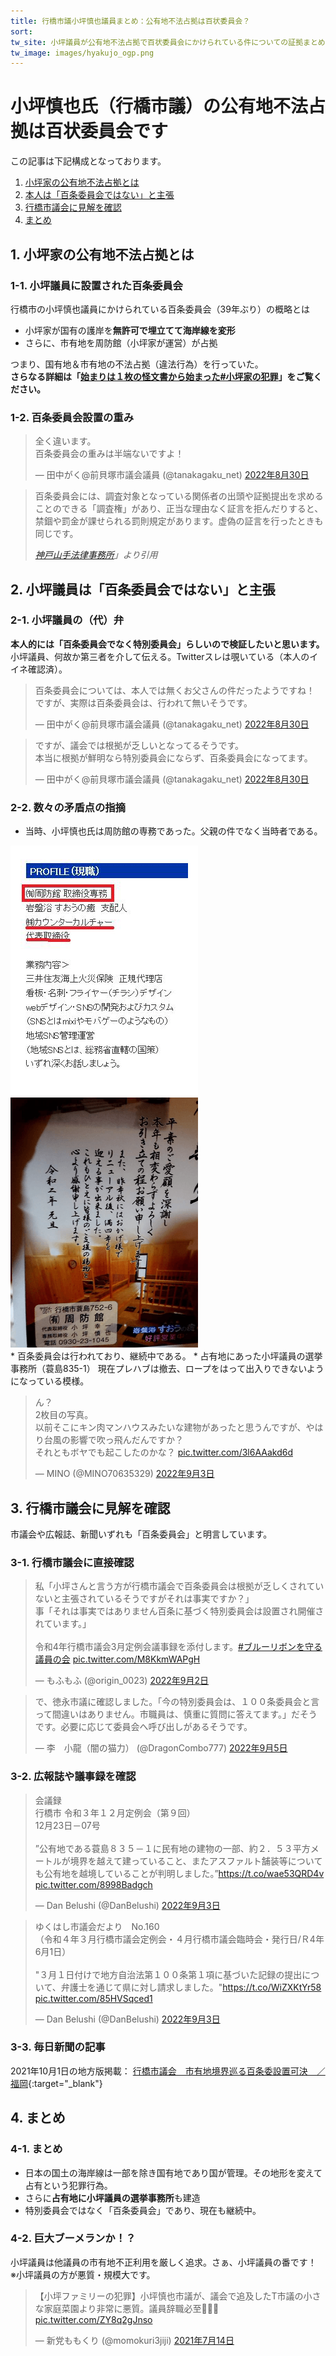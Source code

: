 ```yaml
---
title: 行橋市議小坪慎也議員まとめ：公有地不法占拠は百状委員会？
sort: 
tw_site: 小坪議員が公有地不法占拠で百状委員会にかけられている件についての証拠まとめです。
tw_image: images/hyakujo_ogp.png  
---
```

<div class="main-title">
<div class="main-text">
<h1>小坪慎也氏（行橋市議）の公有地不法占拠は百状委員会です</h1>
</div>
</div>

この記事は下記構成となっております。

  1. [小坪家の公有地不法占拠とは](#sec1)  
  2. [本人は「百条委員会ではない」と主張](#sec2)  
  3. [行橋市議会に見解を確認](#sec3)  
  4. [まとめ](#sec4)  

<a id="sec1"></a>
## 1. 小坪家の公有地不法占拠とは 
### 1-1. 小坪議員に設置された百条委員会  
行橋市の小坪慎也議員にかけられている百条委員会（39年ぶり）の概略とは 

  * 小坪家が国有の護岸を**無許可で埋立てて海岸線を変形**  
  * さらに、市有地を周防館（小坪家が運営）が占拠  
  
つまり、<span class="red">国有地＆市有地の不法占拠（違法行為）</span>を行っていた。  
**さらなる詳細は「[始まりは１枚の怪文書から始まった#小坪家の犯罪](https://okmksato.github.io/matome/docs/01-kotsubo/dragon001.html)」をご覧ください。**

### 1-2. 百条委員会設置の重み  
<blockquote class="twitter-tweet" data-lang="ja"><p lang="ja" dir="ltr">全く違います。<br>百条委員会の重みは半端ないですよ！</p>&mdash; 田中がく@前貝塚市議会議員 (@tanakagaku_net) <a href="https://twitter.com/tanakagaku_net/status/1564605274047987714?ref_src=twsrc%5Etfw">2022年8月30日</a></blockquote> <script async src="https://platform.twitter.com/widgets.js" charset="utf-8"></script> 

<blockquote class="box-quote">
<p>百条委員会には、調査対象となっている関係者の出頭や証拠提出を求めることのできる「調査権」があり、正当な理由なく証言を拒んだりすると、禁錮や罰金が課せられる罰則規定があります。虚偽の証言を行ったときも同じです。</p>
<cite><a href="https://kobeyamate.jp/2019/12/hyakujyo-iinkai-towa/" target="_blank">神戸山手法律事務所</a>」より引用</cite>
</blockquote>

<a id="sec2"></a>
## 2. 小坪議員は「百条委員会ではない」と主張  
### 2-1. 小坪議員の（代）弁
**本人的には「百条委員会でなく特別委員会」らしいので検証したいと思います。**  
小坪議員、何故か第三者を介して伝える。Twitterスレは覗いている（本人のイイネ確認済）。  

<blockquote class="twitter-tweet" data-lang="ja"><p lang="ja" dir="ltr">百条委員会については、本人では無くお父さんの件だったようですね！<br>ですが、実際は百条委員会は、行われて無いそうです。</p>&mdash; 田中がく@前貝塚市議会議員 (@tanakagaku_net) <a href="https://twitter.com/tanakagaku_net/status/1564598389144137728?ref_src=twsrc%5Etfw">2022年8月30日</a></blockquote> <script async src="https://platform.twitter.com/widgets.js" charset="utf-8"></script>

<blockquote class="twitter-tweet" data-conversation="none" data-lang="ja"><p lang="ja" dir="ltr">ですが、議会では根拠が乏しいとなってるそうです。<br>本当に根拠が鮮明なら特別委員会にならず、百条委員会になってます。</p>&mdash; 田中がく@前貝塚市議会議員 (@tanakagaku_net) <a href="https://twitter.com/tanakagaku_net/status/1564605710582788104?ref_src=twsrc%5Etfw">2022年8月30日</a></blockquote> <script async src="https://platform.twitter.com/widgets.js" charset="utf-8"></script> 

### 2-2. 数々の矛盾点の指摘
  * 当時、小坪慎也氏は周防館の専務であった。<span class="red">父親の件でなく当時者</span>である。
<div class="mt15 mb15">
<img src="images/hyakujo_01.png" alt="小坪議員経歴" width="300" height="" class="border">
<img src="images/hyakujo_02.png" alt="小坪議員経歴" width="300" height="" class="border">
</div>  
  * 百条委員会は行われており、継続中である。  
  * <span class="red">占有地にあった小坪議員の選挙事務所</span>（蓑島835-1）  
  現在プレハブは撤去、ロープをはって出入りできないようになっている模様。
<blockquote class="twitter-tweet" data-conversation="none" data-lang="ja"><p lang="ja" dir="ltr">ん？<br>2枚目の写真。<br>以前そこにキン肉マンハウスみたいな建物があったと思うんですが、やはり台風の影響で吹っ飛んだんですか？<br>それともボヤでも起こしたのかな？ <a href="https://t.co/3l6AAakd6d">pic.twitter.com/3l6AAakd6d</a></p>&mdash; MINO (@MINO70635329) <a href="https://twitter.com/MINO70635329/status/1565988463920365569?ref_src=twsrc%5Etfw">2022年9月3日</a></blockquote> <script async src="https://platform.twitter.com/widgets.js" charset="utf-8"></script> 

<a id="sec3"></a>
## 3. 行橋市議会に見解を確認  
市議会や広報誌、新聞いずれも「百条委員会」と明言しています。  
### 3-1. 行橋市議会に直接確認  
<blockquote class="twitter-tweet" data-lang="ja"><p lang="ja" dir="ltr">私「小坪さんと言う方が行橋市議会で百条委員会は根拠が乏しくされていないと主張されているそうですがそれは事実ですか？」<br>事「それは事実ではありません百条に基づく特別委員会は設置され開催されています。」<br><br>令和4年行橋市議会3月定例会議事録を添付します。<a href="https://twitter.com/hashtag/%E3%83%96%E3%83%AB%E3%83%BC%E3%83%AA%E3%83%9C%E3%83%B3%E3%82%92%E5%AE%88%E3%82%8B%E8%AD%B0%E5%93%A1%E3%81%AE%E4%BC%9A?src=hash&amp;ref_src=twsrc%5Etfw">#ブルーリボンを守る議員の会</a> <a href="https://t.co/M8KkmWAPgH">pic.twitter.com/M8KkmWAPgH</a></p>&mdash; もふもふ (@origin_0023) <a href="https://twitter.com/origin_0023/status/1565497488597225472?ref_src=twsrc%5Etfw">2022年9月2日</a></blockquote> <script async src="https://platform.twitter.com/widgets.js" charset="utf-8"></script> 

<blockquote class="twitter-tweet" data-lang="ja"><p lang="ja" dir="ltr">で、徳永市議に確認しました。「今の特別委員会は、１００条委員会と言って間違いはありません。市職員は、慎重に質問に答えてます。」だそうです。必要に応じて委員会へ呼び出しがあるそうです。</p>&mdash; 李　小龍（闇の猫力） (@DragonCombo777) <a href="https://twitter.com/DragonCombo777/status/1566805933191114753?ref_src=twsrc%5Etfw">2022年9月5日</a></blockquote> <script async src="https://platform.twitter.com/widgets.js" charset="utf-8"></script>

### 3-2. 広報誌や議事録を確認  
<blockquote class="twitter-tweet" data-lang="ja"><p lang="ja" dir="ltr">会議録<br>行橋市 令和３年１２月定例会（第９回）<br>12月23日－07号<br><br>”公有地である蓑島８３５－１に民有地の建物の一部、約２．５３平方メートルが境界を越えて建っていること、またアスファルト舗装等についても公有地を越境していることが判明しました。”<a href="https://t.co/wae53QRD4v">https://t.co/wae53QRD4v</a> <a href="https://t.co/8998Badgch">pic.twitter.com/8998Badgch</a></p>&mdash; Dan Belushi (@DanBelushi) <a href="https://twitter.com/DanBelushi/status/1565946451708235777?ref_src=twsrc%5Etfw">2022年9月3日</a></blockquote> <script async src="https://platform.twitter.com/widgets.js" charset="utf-8"></script> 

<blockquote class="twitter-tweet" data-lang="ja"><p lang="ja" dir="ltr">ゆくはし市議会だより　No.160<br>（令和４年３月行橋市議会定例会・４月行橋市議会臨時会・発行日/Ｒ4年6月1日）<br><br>&quot;３月１日付けで地方自治法第１００条第１項に基づいた記録の提出について、弁護士を通じて県に対し請求しました。&quot;<a href="https://t.co/WiZXKtYr58">https://t.co/WiZXKtYr58</a> <a href="https://t.co/85HVSqced1">pic.twitter.com/85HVSqced1</a></p>&mdash; Dan Belushi (@DanBelushi) <a href="https://twitter.com/DanBelushi/status/1565951485753819136?ref_src=twsrc%5Etfw">2022年9月3日</a></blockquote> <script async src="https://platform.twitter.com/widgets.js" charset="utf-8"></script> 

### 3-3. 毎日新聞の記事  
2021年10月1日の地方版掲載： [行橋市議会　市有地境界巡る百条委設置可決　／福岡](https://mainichi.jp/articles/20211001/ddl/k40/010/311000c){:target="_blank"}  

<a id="sec4"></a>
## 4. まとめ  
### 4-1. まとめ  
  * 日本の国土の海岸線は一部を除き国有地であり国が管理。その地形を変えて占有という犯罪行為。  
  * さらに**占有地に小坪議員の選挙事務所**も建造    
  * 特別委員会ではなく<span class="red">「百条委員会」であり、現在も継続中。</span>
  
### 4-2. 巨大ブーメランか！？  
小坪議員は他議員の市有地不正利用を厳しく追求。さぁ、小坪議員の番です！  
※小坪議員の方が悪質・規模大です。  
<blockquote class="twitter-tweet" data-conversation="none" data-lang="ja"><p lang="ja" dir="ltr">【小坪ファミリーの犯罪】小坪慎也市議が、議会で追及したT市議の小さな家庭菜園より非常に悪質。議員辞職必至💢😠💢 <a href="https://t.co/ZY8q2gJnso">pic.twitter.com/ZY8q2gJnso</a></p>&mdash; 新党ももくり (@momokuri3jiji) <a href="https://twitter.com/momokuri3jiji/status/1415422047119757313?ref_src=twsrc%5Etfw">2021年7月14日</a></blockquote> <script async src="https://platform.twitter.com/widgets.js" charset="utf-8"></script> 
